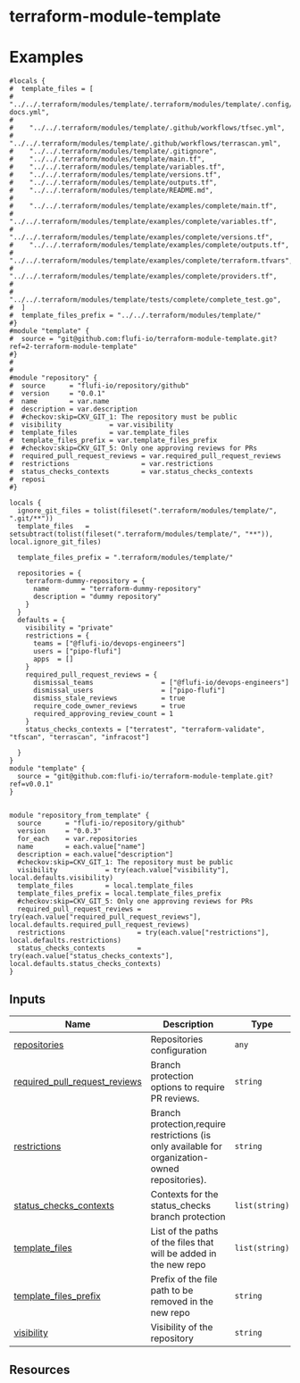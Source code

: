# terraform-module-template

<!-- BEGIN_TF_DOCS -->
# Examples
```hcl
#locals {
#  template_files = [
#    "../../.terraform/modules/template/.terraform/modules/template/.config/.terraform-docs.yml",
#
#    "../../.terraform/modules/template/.github/workflows/tfsec.yml",
#    "../../.terraform/modules/template/.github/workflows/terrascan.yml",
#    "../../.terraform/modules/template/.gitignore",
#    "../../.terraform/modules/template/main.tf",
#    "../../.terraform/modules/template/variables.tf",
#    "../../.terraform/modules/template/versions.tf",
#    "../../.terraform/modules/template/outputs.tf",
#    "../../.terraform/modules/template/README.md",
#
#    "../../.terraform/modules/template/examples/complete/main.tf",
#    "../../.terraform/modules/template/examples/complete/variables.tf",
#    "../../.terraform/modules/template/examples/complete/versions.tf",
#    "../../.terraform/modules/template/examples/complete/outputs.tf",
#    "../../.terraform/modules/template/examples/complete/terraform.tfvars",
#    "../../.terraform/modules/template/examples/complete/providers.tf",
#
#    "../../.terraform/modules/template/tests/complete/complete_test.go",
#  ]
#  template_files_prefix = "../../.terraform/modules/template/"
#}
#module "template" {
#  source = "git@github.com:flufi-io/terraform-module-template.git?ref=2-terraform-module-template"
#}
#
#
#module "repository" {
#  source      = "flufi-io/repository/github"
#  version     = "0.0.1"
#  name        = var.name
#  description = var.description
#  #checkov:skip=CKV_GIT_1: The repository must be public
#  visibility            = var.visibility
#  template_files        = var.template_files
#  template_files_prefix = var.template_files_prefix
#  #checkov:skip=CKV_GIT_5: Only one approving reviews for PRs
#  required_pull_request_reviews = var.required_pull_request_reviews
#  restrictions                  = var.restrictions
#  status_checks_contexts        = var.status_checks_contexts
#  reposi
#}

locals {
  ignore_git_files = tolist(fileset(".terraform/modules/template/", ".git/**"))
  template_files   = setsubtract(tolist(fileset(".terraform/modules/template/", "**")), local.ignore_git_files)

  template_files_prefix = ".terraform/modules/template/"

  repositories = {
    terraform-dummy-repository = {
      name        = "terraform-dummy-repository"
      description = "dummy repository"
    }
  }
  defaults = {
    visibility = "private"
    restrictions = {
      teams = ["@flufi-io/devops-engineers"]
      users = ["pipo-flufi"]
      apps  = []
    }
    required_pull_request_reviews = {
      dismissal_teams                 = ["@flufi-io/devops-engineers"]
      dismissal_users                 = ["pipo-flufi"]
      dismiss_stale_reviews           = true
      require_code_owner_reviews      = true
      required_approving_review_count = 1
    }
    status_checks_contexts = ["terratest", "terraform-validate", "tfscan", "terrascan", "infracost"]

  }
}
module "template" {
  source = "git@github.com:flufi-io/terraform-module-template.git?ref=v0.0.1"
}


module "repository_from_template" {
  source      = "flufi-io/repository/github"
  version     = "0.0.3"
  for_each    = var.repositories
  name        = each.value["name"]
  description = each.value["description"]
  #checkov:skip=CKV_GIT_1: The repository must be public
  visibility            = try(each.value["visibility"], local.defaults.visibility)
  template_files        = local.template_files
  template_files_prefix = local.template_files_prefix
  #checkov:skip=CKV_GIT_5: Only one approving reviews for PRs
  required_pull_request_reviews = try(each.value["required_pull_request_reviews"], local.defaults.required_pull_request_reviews)
  restrictions                  = try(each.value["restrictions"], local.defaults.restrictions)
  status_checks_contexts        = try(each.value["status_checks_contexts"], local.defaults.status_checks_contexts)
}
```


## Inputs

| Name | Description | Type | Default | Required |
|------|-------------|------|---------|:--------:|
| <a name="input_repositories"></a> [repositories](#input\_repositories) | Repositories configuration | `any` | `[]` | no |
| <a name="input_required_pull_request_reviews"></a> [required\_pull\_request\_reviews](#input\_required\_pull\_request\_reviews) | Branch protection options to require PR reviews. | `string` | `""` | no |
| <a name="input_restrictions"></a> [restrictions](#input\_restrictions) | Branch protection,require restrictions (is only available for organization-owned repositories). | `string` | `""` | no |
| <a name="input_status_checks_contexts"></a> [status\_checks\_contexts](#input\_status\_checks\_contexts) | Contexts for the status\_checks branch protection | `list(string)` | `[]` | no |
| <a name="input_template_files"></a> [template\_files](#input\_template\_files) | List of the paths of the files that will be added in the new repo | `list(string)` | `[]` | no |
| <a name="input_template_files_prefix"></a> [template\_files\_prefix](#input\_template\_files\_prefix) | Prefix of the file path to be removed in the new repo | `string` | `""` | no |
| <a name="input_visibility"></a> [visibility](#input\_visibility) | Visibility of the repository | `string` | `"private"` | no |

## Resources

<!-- END_TF_DOCS -->
